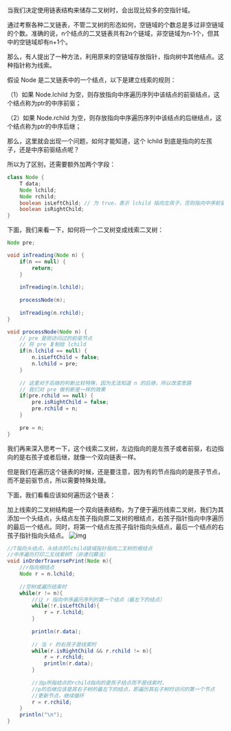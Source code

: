 当我们决定使用链表结构来储存二叉树时，会出现比较多的空指针域。

通过考察各种二叉链表，不管二叉树的形态如何，空链域的个数总是多过非空链域的个数。准确的说，n个结点的二叉链表共有2n个链域，非空链域为n-1个，但其中的空链域却有n+1个。

那么，有人提出了一种方法，利用原来的空链域存放指针，指向树中其他结点。这种指针称为线索。

假设  Node 是二叉链表中的一个结点，以下是建立线索的规则：

  （1）如果 Node.lchild 为空，则存放指向中序遍历序列中该结点的前驱结点，这个结点称为ptr的中序前驱；

  （2）如果 Node.rchild 为空，则存放指向中序遍历序列中该结点的后继结点，这个结点称为ptr的中序后继；

那么，这里就会出现一个问题，如何才能知道，这个 lchild 到底是指向的左孩子，还是中序前驱结点呢？

所以为了区别，还需要额外加两个字段：

```java
class Node {
    T data;
    Node lchild;
    Node rchild;
    boolean isLeftChild; // 为 true，表示 lchild 指向左孩子，否则指向中序前驱节点。
    boolean isRightChild;
}
```

下面，我们来看一下，如何将一个二叉树变成线索二叉树：

```java
Node pre;

void inTreading(Node n) {
    if(n == null) {
        return;
    }
    
    inTreading(n.lchild);
    
	processNode(n);
    
    inTreading(n.rchild);
}

void processNode(Node n) {
    // pre 是刚访问过的前驱节点
    // 将 pre 复制给 lchild
    if(n.lchild == null) {
        n.isLeftChild = false;
        n.lchild = pre;
    }
    
    // 这里对于后继的判断比较特殊，因为无法知道 n 的后继，所以改变思路
    // 我们对 pre 做判断是一样的效果
    if(pre.rchild == null) {
        pre.isRightChild = false;
        pre.rchild = n;
    }
    
    pre = n;
}
```



我们再来深入思考一下，这个线索二叉树，左边指向的是左孩子或者前驱，右边指向的是右孩子或者后继，就像一个双向链表一样。

但是我们在遍历这个链表的时候，还是要注意，因为有的节点指向的是孩子节点，而不是前驱节点，所以需要特殊处理。

下面，我们看看应该如何遍历这个链表：

加上线索的二叉树结构是一个双向链表结构，为了便于遍历线索二叉树，我们为其添加一个头结点，头结点左孩子指向原二叉树的根结点，右孩子指针指向中序遍历的最后一个结点。同时，将第一个结点左孩子指针指向头结点，最后一个结点的右孩子指针指向头结点。
![img](https://upload-images.jianshu.io/upload_images/7043118-57a8de71fbe70e86.png?imageMogr2/auto-orient/strip|imageView2/2/w/827/format/webp)



```java
//T指向头结点，头结点的lchild链域指针指向二叉树的根结点  
//中序遍历打印二叉线索树T（非递归算法）  
void inOrderTraversePrint(Node n){  
    //r指向根结点  
    Node r = n.lchild;
      
    //空树或遍历结束时
    while(r != n){
        //让 r 指向中序遍历序列的第一个结点（最左下的结点）  
        while(!r.isLeftChild){  
            r = r.lchild;  
        }  
     
        println(r.data);
 
        // 当 r 的右孩子是线索时
        while(r.isRightChild && r.rchild != n){  
            r = r.rchild;  
            println(r.data);
        }  
        
        //当p所指结点的rchild指向的是孩子结点而不是线索时，
        //p的后继应该是其右子树的最左下的结点，即遍历其右子树时访问的第一个节点  
        //更新节点，继续循环
        r = r.rchild;  
    }  
    println("\n");  
}  
```

